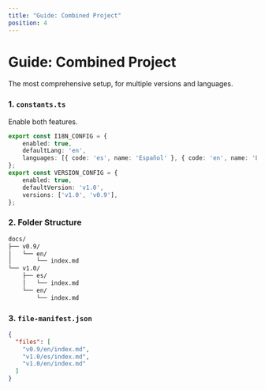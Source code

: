 ```yaml
---
title: "Guide: Combined Project"
position: 4
---
```


# Guide: Combined Project

The most comprehensive setup, for multiple versions and languages.

### 1. `constants.ts`
Enable both features.
```typescript
export const I18N_CONFIG = {
    enabled: true,
    defaultLang: 'en',
    languages: [{ code: 'es', name: 'Español' }, { code: 'en', name: 'English' }],
};
export const VERSION_CONFIG = {
    enabled: true,
    defaultVersion: 'v1.0',
    versions: ['v1.0', 'v0.9'],
};
```

### 2. Folder Structure
```bash
docs/
├── v0.9/
│   └── en/
│       └── index.md
└── v1.0/
    ├── es/
    │   └── index.md
    └── en/
        └── index.md
```

### 3. `file-manifest.json`
```json
{
  "files": [
    "v0.9/en/index.md",
    "v1.0/es/index.md",
    "v1.0/en/index.md"
  ]
}
```
